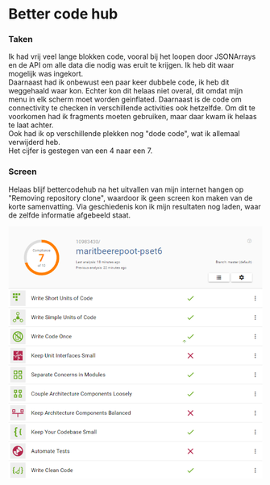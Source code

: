 # Better code hub

### Taken
Ik had vrij veel lange blokken code, vooral bij het loopen door JSONArrays en de API om alle data die nodig was eruit te krijgen. Ik heb dit waar mogelijk was ingekort.  
Daarnaast had ik onbewust een paar keer dubbele code, ik heb dit weggehaald waar kon. Echter kon dit helaas niet overal, dit omdat mijn menu in elk scherm moet worden geinflated. Daarnaast is de code om connectivity te checken in verschillende activities ook hetzelfde. Om dit te voorkomen had ik fragments moeten gebruiken, maar daar kwam ik helaas te laat achter.  
Ook had ik op verschillende plekken nog "dode code", wat ik allemaal verwijderd heb.  
Het cijfer is gestegen van een 4 naar een 7.

### Screen
Helaas blijf bettercodehub na het uitvallen van mijn internet hangen op "Removing repository clone", waardoor ik geen screen kon maken van de korte samenvatting. Via geschiedenis kon ik mijn resultaten nog laden, waar de zelfde informatie afgebeeld staat.


![Bettercodehub](/doc/bettercodehub.png)